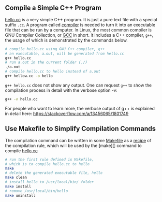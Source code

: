 ## Compile a Simple C++ Program

[hello.cc](hello.cc) is a very simple C++ program. It is just a pure text file with a special suffix `.cc`. A program called [compiler][] is needed to turn it into an executable file that can be run by a computer. In Linux, the most common compiler is GNU Compiler Collection, or [GCC][] in short. It includes a C++ compiler, `g++`, the usage of which is demonstrated by the commands below.

```sh
# compile hello.cc using GNU C++ compiler, g++
# an executable, a.out, will be generated from hello.cc
g++ hello.cc
# run a.out in the current folder (./)
./a.out
# compile hello.cc to hello instead of a.out
g++ hellow.cc -o hello
```

`g++ hello.cc` does not show any output. One can request `g++` to show the compilation process in detail with the verbose option -v:
```sh
g++ -v hello.cc
```
For people who want to learn more, the verbose output of g++ is explained in detail here: <https://stackoverflow.com/a/13456065/1801749>

## Use Makefile to Simplify Compilation Commands

The compilation command can be written in some [Makefile](Makefile) as a [recipe][] of the compilation rule, which will be used by the [make][] command to compile [hello.cc](hello.cc)

```sh
# run the first rule defined in Makefile,
# which is to compile hello.cc to hello
make
# delete the generated executable file, hello
make clean
# install hello to /usr/local/bin/ folder
make install
# remove /usr/local/bin/hello
make uninstall
```

[recipe]: https://www.gnu.org/software/make/manual/html_node/Recipes.html
[compiler]: https://en.wikipedia.org/wiki/Compiler
[GCC]: https://gcc.gnu.org
